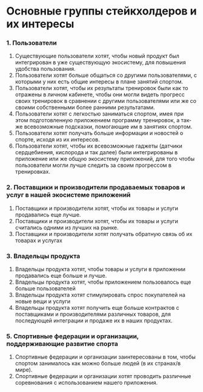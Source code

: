 # **Основные группы стейкхолдеров и их интересы**

### 1. Пользователи

1. Существующие пользователи хотят, чтобы новый продукт был интегрирован в уже существующую
   экосистему, для повышения удобства пользования.
2. Пользователи хотят больше общаться со другими пользователями, с которыми у них есть общие
   интересы в плане занятий спортом.
3. Пользователи хотят, чтобы их результаты тренировок были как то отражены в личном кабинете, чтобы
   они могли видеть прогресс своих тренировок в сравнении с другими пользователями или же со своими
   собственными более ранними результатами.
4. Пользователи хотят с легкостью заниматься спортом, имея при этом подготовленную приложением
   программу тренировок, а так-же всевозможные подсказки, помогающие им в занятиях спортом.
5. Пользователи хотят получать больше информации и новостей о спорте, исходя из их интересов.
6. Пользователи хотят, чтобы их всевозможные гаджеты (датчики сердцебиения, кислорода и так далее)
   были интегрированы в приложение или же общую экосистему приложений, для того чтобы пользователи
   могли лучше следить за своим прогрессом в тренировках.

### 2. Поставщики и производители продаваемых товаров и услуг в нашей экосистеме приложений

1. Поставщики и производители хотят, чтобы их товары и услуги продавались еще лучше.
2. Поставщики и производители хотят, чтобы их товары и услуги считались одними из лучших на рынке.
3. Поставщики и производители хотят получать обратную связь об их товарах и услугах

### 3. Владельцы продукта

1. Владельцы продукта хотят, чтобы товары и услуги в приложении продавались еще больше и лучше.
2. Владельцы продукта хотят, чтобы приложением пользовалось еще больше пользователей
3. Владельцы продукта хотят стимулировать спрос покупателей на новые вещи и услуги
4. Владельцы продукта хотят получить еще больше контрактов с поставщиками и производителями
   различных товаров, для последующей интеграции и продаже их в наших продуктах.

### 5. Спортивные федерации и организации, поддерживающие развитие спорта

1. Спортивные федерации и организации заинтересованы в том, чтобы спортом занималось как можно
   больше людей (в их странах/в мире).
2. Спортивные федерации и организации хотят проводить различные соревнования с использованием нашего
   приложения.


